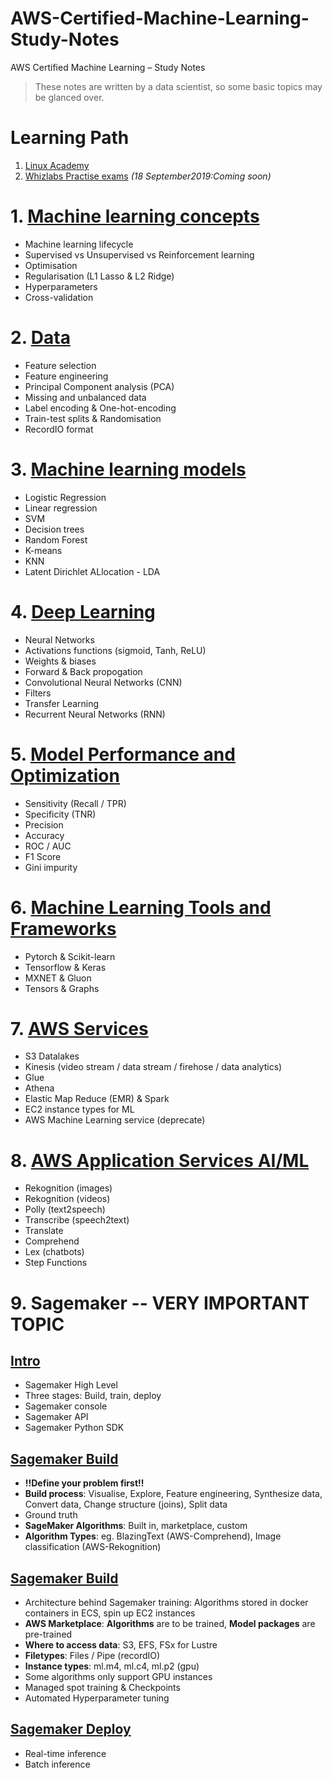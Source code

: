 # AWS-Certified-Machine-Learning-Study-Notes
AWS Certified Machine Learning – Study Notes

> These notes are written by a data scientist, so some basic topics may be glanced over.

# Learning Path
1. [Linux Academy](https://linuxacademy.com/cp/modules/view/id/340)
2. [Whizlabs Practise exams](https://www.whizlabs.com/aws-certified-machine-learning-specialty/) _(18 September2019:Coming soon)_

# 1. [Machine learning concepts](1-concepts.md)
* Machine learning lifecycle
* Supervised vs Unsupervised vs Reinforcement learning
* Optimisation
* Regularisation (L1 Lasso & L2 Ridge)
* Hyperparameters
* Cross-validation

# 2. [Data](2-data.md)
* Feature selection
* Feature engineering
* Principal Component analysis (PCA)
* Missing and unbalanced data
* Label encoding & One-hot-encoding
* Train-test splits & Randomisation
* RecordIO format

# 3. [Machine learning models](3-machine-learning-models.md) 
* Logistic Regression
* Linear regression 
* SVM
* Decision trees
* Random Forest
* K-means
* KNN
* Latent Dirichlet ALlocation - LDA

# 4. [Deep Learning](4-deep-learning.md)
* Neural Networks
* Activations functions (sigmoid, Tanh, ReLU)
* Weights & biases
* Forward & Back propogation
* Convolutional Neural Networks (CNN)
* Filters
* Transfer Learning
* Recurrent Neural Networks (RNN)

# 5. [Model Performance and Optimization](5-model-performance.md)
* Sensitivity (Recall / TPR)
* Specificity (TNR)
* Precision
* Accuracy
* ROC / AUC
* F1 Score
* Gini impurity

# 6. [Machine Learning Tools and Frameworks](6-tools-frameworks.md)
* Pytorch & Scikit-learn
* Tensorflow & Keras
* MXNET & Gluon
* Tensors & Graphs

# 7. [AWS Services](7-aws-services.md)
* S3 Datalakes
* Kinesis (video stream / data stream / firehose / data analytics)
* Glue 
* Athena
* Elastic Map Reduce (EMR) & Spark
* EC2 instance types for ML
* AWS Machine Learning service (deprecate)

# 8. [AWS Application Services AI/ML](8-aws-applications-ai-ml.md)
* Rekognition (images)
* Rekognition (videos)
* Polly (text2speech) 
* Transcribe (speech2text)
* Translate
* Comprehend
* Lex (chatbots)
* Step Functions

# 9. Sagemaker -- VERY IMPORTANT TOPIC
## [Intro](9a-sage-intro.md)
* Sagemaker High Level
* Three stages: Build, train, deploy
* Sagemaker console
* Sagemaker API
* Sagemaker Python SDK

## [Sagemaker Build](9b-sage-build.md)
* **!!Define your problem first!!**
* **Build process**: Visualise, Explore, Feature engineering, Synthesize data, Convert data, Change structure (joins), Split data
* Ground truth
* **SageMaker Algorithms**: Built in, marketplace, custom
* **Algorithm Types**: eg. BlazingText (AWS-Comprehend), Image classification (AWS-Rekognition)
## [Sagemaker Build](9c-sage-train.md)
* Architecture behind Sagemaker training: Algorithms stored in docker containers in ECS, spin up EC2 instances
* **AWS Marketplace**: **Algorithms** are to be trained, **Model packages** are pre-trained
* **Where to access data**: S3, EFS, FSx for Lustre 
* **Filetypes**: Files / Pipe (recordIO)
* **Instance types**: ml.m4, ml.c4, ml.p2 (gpu)
* Some algorithms only support GPU instances
* Managed spot training & Checkpoints
* Automated Hyperparameter tuning

## [Sagemaker Deploy](9d-sage-deploy.md)
* Real-time inference
* Batch inference
